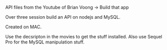 API files from the Youtube of Brian Voong -> Build that app

Over three session build an API on nodejs and MySQL.

Created on MAC.

Use the decsripton in the movies to get the stuff installed.
Also use Sequel Pro for the MySQL manipulation stuff.

